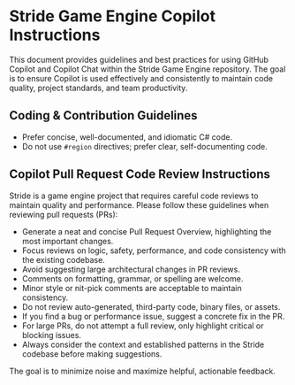 # Stride Game Engine Copilot Instructions

This document provides guidelines and best practices for using GitHub Copilot and Copilot Chat within the Stride Game Engine repository. The goal is to ensure Copilot is used effectively and consistently to maintain code quality, project standards, and team productivity.

## Coding & Contribution Guidelines

- Prefer concise, well-documented, and idiomatic C# code.
- Do not use `#region` directives; prefer clear, self-documenting code.

## Copilot Pull Request Code Review Instructions

Stride is a game engine project that requires careful code reviews to maintain quality and performance. Please follow these guidelines when reviewing pull requests (PRs):

- Generate a neat and concise Pull Request Overview, highlighting the most important changes.
- Focus reviews on logic, safety, performance, and code consistency with the existing codebase.
- Avoid suggesting large architectural changes in PR reviews.
- Comments on formatting, grammar, or spelling are welcome.
- Minor style or nit-pick comments are acceptable to maintain consistency.
- Do not review auto-generated, third-party code, binary files, or assets.
- If you find a bug or performance issue, suggest a concrete fix in the PR.
- For large PRs, do not attempt a full review, only highlight critical or blocking issues.
- Always consider the context and established patterns in the Stride codebase before making suggestions.

The goal is to minimize noise and maximize helpful, actionable feedback.

